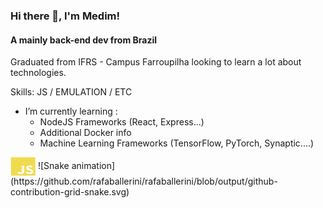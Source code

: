 ### Hi there 👋, I'm Medim!
#### A mainly back-end dev from Brazil
Graduated from IFRS - Campus Farroupilha looking to learn a lot about technologies.

Skills: JS / EMULATION / ETC

- I’m currently learning : 
    * NodeJS Frameworks (React, Express...)
    * Additional Docker info
    * Machine Learning Frameworks (TensorFlow, PyTorch, Synaptic....)

<img align="center" alt="Rafa-Js" height="30" width="40" src="https://raw.githubusercontent.com/devicons/devicon/master/icons/javascript/javascript-plain.svg">
![Snake animation](https://github.com/rafaballerini/rafaballerini/blob/output/github-contribution-grid-snake.svg)
